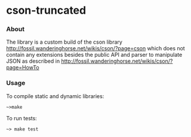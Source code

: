 # cson-truncated

### About
The library is a custom build of the cson library http://fossil.wanderinghorse.net/wikis/cson/?page=cson which does not contain any extensions besides the public API and parser to manipulate JSON as described in http://fossil.wanderinghorse.net/wikis/cson/?page=HowTo

### Usage
To compile static and dynamic libraries:
```
~>make 
```
To run tests:
```
~> make test
```

